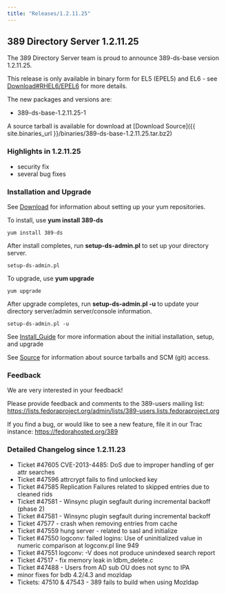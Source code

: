 ```yaml
---
title: "Releases/1.2.11.25"
---
```

389 Directory Server 1.2.11.25
------------------------------

The 389 Directory Server team is proud to announce 389-ds-base version 1.2.11.25.

This release is only available in binary form for EL5 (EPEL5) and EL6 - see [Download\#RHEL6/EPEL6](../download.html) for more details.

The new packages and versions are:

-   389-ds-base-1.2.11.25-1

A source tarball is available for download at [Download Source]({{ site.binaries_url }}/binaries/389-ds-base-1.2.11.25.tar.bz2)

### Highlights in 1.2.11.25

-   security fix
-   several bug fixes

### Installation and Upgrade

See [Download](../download.html) for information about setting up your yum repositories.

To install, use **yum install 389-ds**

`yum install 389-ds`

After install completes, run **setup-ds-admin.pl** to set up your directory server.

`setup-ds-admin.pl`

To upgrade, use **yum upgrade**

`yum upgrade`

After upgrade completes, run **setup-ds-admin.pl -u** to update your directory server/admin server/console information.

`setup-ds-admin.pl -u`

See [Install\_Guide](../legacy/install-guide.html) for more information about the initial installation, setup, and upgrade

See [Source](../development/source.html) for information about source tarballs and SCM (git) access.

### Feedback

We are very interested in your feedback!

Please provide feedback and comments to the 389-users mailing list: <https://lists.fedoraproject.org/admin/lists/389-users.lists.fedoraproject.org>

If you find a bug, or would like to see a new feature, file it in our Trac instance: <https://fedorahosted.org/389>

### Detailed Changelog since 1.2.11.23

-   Ticket \#47605 CVE-2013-4485: DoS due to improper handling of ger attr searches
-   Ticket \#47596 attrcrypt fails to find unlocked key
-   Ticket \#47585 Replication Failures related to skipped entries due to cleaned rids
-   Ticket \#47581 - Winsync plugin segfault during incremental backoff (phase 2)
-   Ticket \#47581 - Winsync plugin segfault during incremental backoff
-   Ticket 47577 - crash when removing entries from cache
-   Ticket \#47559 hung server - related to sasl and initialize
-   Ticket \#47550 logconv: failed logins: Use of uninitialized value in numeric comparison at logconv.pl line 949
-   Ticket \#47551 logconv: -V does not produce unindexed search report
-   Ticket 47517 - fix memory leak in ldbm\_delete.c
-   Ticket \#47488 - Users from AD sub OU does not sync to IPA
-   minor fixes for bdb 4.2/4.3 and mozldap
-   Tickets: 47510 & 47543 - 389 fails to build when using Mozldap


